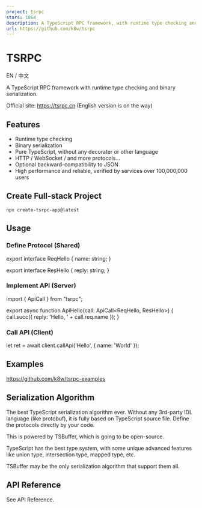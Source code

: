 ```yaml
---
project: tsrpc
stars: 1864
description: A TypeScript RPC framework, with runtime type checking and serialization, support both HTTP and WebSocket. It is very suitable for website / APP / games, and absolutely comfortable to full-stack TypeScript developers.
url: https://github.com/k8w/tsrpc
---
```


TSRPC
=====

EN / 中文

A TypeScript RPC framework with runtime type checking and binary serialization.

Official site: https://tsrpc.cn (English version is on the way)

Features
--------

-   Runtime type checking
-   Binary serialization
-   Pure TypeScript, without any decorater or other language
-   HTTP / WebSocket / and more protocols...
-   Optional backward-compatibility to JSON
-   High performance and reliable, verified by services over 100,000,000 users

Create Full-stack Project
-------------------------

```
npx create-tsrpc-app@latest
```

Usage
-----

### Define Protocol (Shared)

export interface ReqHello {
  name: string;
}

export interface ResHello {
  reply: string;
}

### Implement API (Server)

import { ApiCall } from "tsrpc";

export async function ApiHello(call: ApiCall<ReqHello, ResHello\>) {
  call.succ({
    reply: 'Hello, ' + call.req.name
  });
}

### Call API (Client)

let ret \= await client.callApi('Hello', {
    name: 'World'
});

Examples
--------

https://github.com/k8w/tsrpc-examples

Serialization Algorithm
-----------------------

The best TypeScript serialization algorithm ever. Without any 3rd-party IDL language (like protobuf), it is fully based on TypeScript source file. Define the protocols directly by your code.

This is powered by TSBuffer, which is going to be open-source.

TypeScript has the best type system, with some unique advanced features like union type, intersection type, mapped type, etc.

TSBuffer may be the only serialization algorithm that support them all.

API Reference
-------------

See API Reference.
